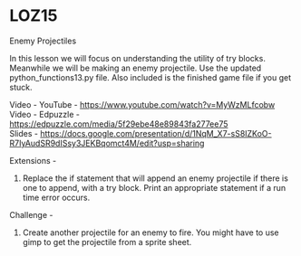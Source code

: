 # LOZ15
Enemy Projectiles

In this lesson we will focus on understanding the utility of try blocks.  Meanwhile we will be making an enemy projectile.  Use the updated python_functions13.py file.  Also included is the finished game file if you get stuck.

Video - YouTube - https://www.youtube.com/watch?v=MyWzMLfcobw  
Video - Edpuzzle - https://edpuzzle.com/media/5f29ebe48e89843fa277ee75  
Slides - https://docs.google.com/presentation/d/1NqM_X7-sS8IZKoO-R7IyAudSR9dISsy3JEKBqomct4M/edit?usp=sharing  

Extensions - 
  1. Replace the if statement that will append an enemy projectile if there is one to append, with a try block.  Print an appropriate statement if a run time error occurs.
  
Challenge -
  1. Create another projectile for an enemy to fire.  You might have to use gimp to get the projectile from a sprite sheet.  
